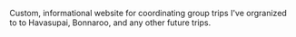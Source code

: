 Custom, informational website for coordinating group trips I've orgranized to to Havasupai, Bonnaroo, and any other future trips.
